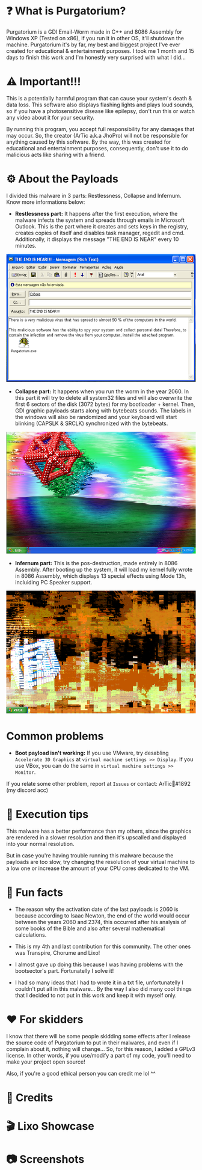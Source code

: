 # ❓ What is Purgatorium?
Purgatorium is a GDI Email-Worm made in C++ and 8086 Assembly for Windows XP (Tested on x86), if you run it in other OS, it'll shutdown the machine. Purgatorium it's by far, my best and biggest project I've ever created for educational &amp; entertainment purposes. I took me 1 month and 15 days to finish this work and I'm honestly very surprised with what I did...

# ⚠️ Important!!!
This is a potentially harmful program that can cause your system's death & data loss. This software also displays flashing lights and plays loud sounds, so if you have a photosensitive disease like epilepsy, don't run this or watch any video about it for your security.

By running this program, you accept full responsibility for any damages that may occur. So, the creator (ArTic a.k.a JhoPro) will not be responsible for anything caused by this software. By the way, this was created for educational and entertainment purposes, consequently, don't use it to do malicious acts like sharing with a friend.

# ⚙️ About the Payloads
I divided this malware in 3 parts: Restlessness, Collapse and Infernum. Know more informations below:

* <b>Restlessness part:</b> It happens after the first execution, where the malware infects the system and spreads through emails in Microsoft Outlook. This is the part where it creates and sets keys in the registry, creates copies of itself and disables task manager, regedit and cmd. Additionally, it displays the message "THE END IS NEAR" every 10 minutes.
<p align="center"><img src="Screenshots/Screenshot.png"></p>

* <b>Collapse part:</b> It happens when you run the worm in the year 2060. In this part it will try to delete all system32 files and will also overwrite the first 6 sectors of the disk (3072 bytes) for my bootloader + kernel. Then, GDI graphic payloads starts along with bytebeats sounds. The labels in the windows will also be randomized and your keyboard will start blinking (CAPSLK & SRCLK) synchronized with the bytebeats.
<p align="center"><img src="Screenshots/Screenshot_1.png"></p>

* <b>Infernum part:</b> This is the pos-destruction, made entirely in 8086 Assembly. After booting up the system, it will load my kernel fully wrote in 8086 Assembly, which displays 13 special effects using Mode 13h, incluiding PC Speaker support.
<p align="center"><img src="Screenshots/Screenshot_2.png"></p>

# Common problems

* <b>Boot payload isn't working:</b> If you use VMware, try desabling `Accelerate 3D Graphics` at `virtual machine settings >> Display`. If you use VBox, you can do the same in `virtual machine settings >> Monitor`.

If you relate some other problem, report at `Issues` or contact: ArTic🌊#1892 (my discord acc)

# 🚀 Execution tips
This malware has a better performance than my others, since the graphics are rendered in a slower resolution and then it's upscalled and displayed into your normal resolution. 

But in case you're having trouble running this malware because the payloads are too slow, try changing the resolution of your virtual machine to a low one or increase the amount of your CPU cores dedicated to the VM.

# 🤔 Fun facts
* The reason why the activation date of the last payloads is 2060 is because according to Isaac Newton, the end of the world would occur between the years 2060 and 2374, this occurred after his analysis of some books of the Bible and also after several mathematical calculations.

* This is my 4th and last contribution for this community. The other ones was Transpire, Chorume and Lixo!

* I almost gave up doing this because I was having problems with the bootsector's part. Fortunatelly I solve it!

* I had so many ideas that I had to wrote it in a txt file, unfortunatelly I couldn't put all in this malware... By the way I also did many cool things that I decided to not put in this work and keep it with myself only.

# ❤️ For skidders
I know that there will be some people skidding some effects after I release the source code of Purgatorium to put in their malwares, and even if I complain about it, nothing will change... So, for this reason, I added a GPLv3 license. In other words, if you use/modify a part of my code, you'll need to make your project open source!

Also, if you're a good ethical person you can credit me lol ^^

# 🤝 Credits


# 🎬 Lixo Showcase


# 📷 Screenshots
